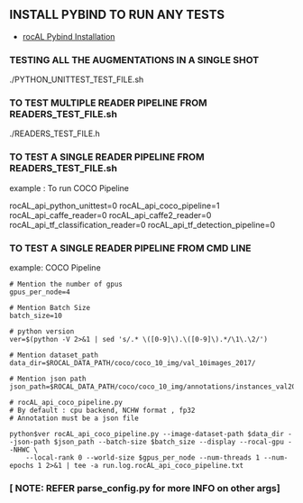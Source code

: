 ## INSTALL PYBIND TO RUN ANY TESTS
* [rocAL Pybind Installation](../../README.md)


### TESTING ALL THE AUGMENTATIONS IN A SINGLE SHOT

./PYTHON_UNITTEST_TEST_FILE.sh

### TO TEST MULTIPLE READER PIPELINE FROM READERS_TEST_FILE.sh
 ./READERS_TEST_FILE.h

### TO TEST A SINGLE READER PIPELINE FROM READERS_TEST_FILE.sh

example : To run COCO Pipeline

rocAL_api_python_unittest=0
rocAL_api_coco_pipeline=1
rocAL_api_caffe_reader=0
rocAL_api_caffe2_reader=0
rocAL_api_tf_classification_reader=0
rocAL_api_tf_detection_pipeline=0

### TO TEST A SINGLE READER PIPELINE FROM CMD LINE

example: COCO Pipeline

    # Mention the number of gpus
    gpus_per_node=4

    # Mention Batch Size
    batch_size=10

    # python version
    ver=$(python -V 2>&1 | sed 's/.* \([0-9]\).\([0-9]\).*/\1\.\2/')

    # Mention dataset_path
    data_dir=$ROCAL_DATA_PATH/coco/coco_10_img/val_10images_2017/

    # Mention json path
    json_path=$ROCAL_DATA_PATH/coco/coco_10_img/annotations/instances_val2017.json

    # rocAL_api_coco_pipeline.py
    # By default : cpu backend, NCHW format , fp32
    # Annotation must be a json file

    python$ver rocAL_api_coco_pipeline.py --image-dataset-path $data_dir --json-path $json_path --batch-size $batch_size --display --rocal-gpu --NHWC \
        --local-rank 0 --world-size $gpus_per_node --num-threads 1 --num-epochs 1 2>&1 | tee -a run.log.rocAL_api_coco_pipeline.txt

### [ NOTE: REFER parse_config.py for more INFO on other args]
